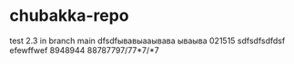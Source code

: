 # chubakka-repo
test 2.3 in branch main dfsdfывавыааывава
 ываыва
021515
sdfsdfsdfdsf
efewffwef
8948944
88787797/77*7/*7
